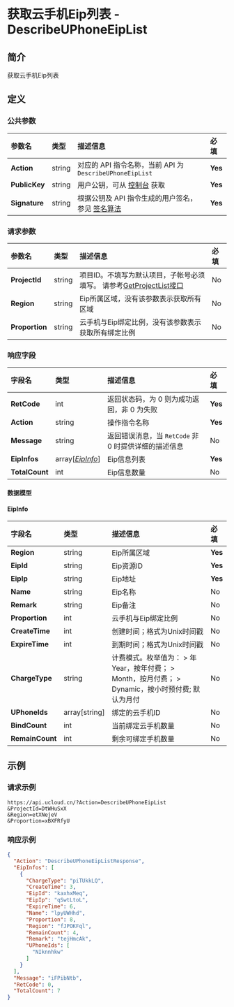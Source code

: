 # 获取云手机Eip列表 - DescribeUPhoneEipList

## 简介

获取云手机Eip列表









## 定义

### 公共参数

| 参数名 | 类型 | 描述信息 | 必填 |
|:---|:---|:---|:---|
| **Action**     | string  | 对应的 API 指令名称，当前 API 为 `DescribeUPhoneEipList`                        | **Yes** |
| **PublicKey**  | string  | 用户公钥，可从 [控制台](https://console.ucloud.cn/uapi/apikey) 获取                                             | **Yes** |
| **Signature**  | string  | 根据公钥及 API 指令生成的用户签名，参见 [签名算法](api/summary/signature.md)  | **Yes** |

### 请求参数

| 参数名 | 类型 | 描述信息 | 必填 |
|:---|:---|:---|:---|
| **ProjectId** | string | 项目ID。不填写为默认项目，子帐号必须填写。 请参考[GetProjectList接口](https://docs.ucloud.cn/api/summary/get_project_list) |No|
| **Region** | string | Eip所属区域，没有该参数表示获取所有区域 |No|
| **Proportion** | string | 云手机与Eip绑定比例，没有该参数表示获取所有绑定比例 |No|

### 响应字段

| 字段名 | 类型 | 描述信息 | 必填 |
|:---|:---|:---|:---|
| **RetCode** | int | 返回状态码，为 0 则为成功返回，非 0 为失败 |**Yes**|
| **Action** | string | 操作指令名称 |**Yes**|
| **Message** | string | 返回错误消息，当 `RetCode` 非 0 时提供详细的描述信息 |No|
| **EipInfos** | array[[*EipInfo*](#EipInfo)] | Eip信息列表 |**Yes**|
| **TotalCount** | int | Eip信息数量 |No|

#### 数据模型


#### EipInfo

| 字段名 | 类型 | 描述信息 | 必填 |
|:---|:---|:---|:---|
| **Region** | string | Eip所属区域 |**Yes**|
| **EipId** | string | Eip资源ID |**Yes**|
| **EipIp** | string | Eip地址 |**Yes**|
| **Name** | string | Eip名称 |No|
| **Remark** | string | Eip备注 |No|
| **Proportion** | int | 云手机与Eip绑定比例 |No|
| **CreateTime** | int | 创建时间；格式为Unix时间戳 |No|
| **ExpireTime** | int | 到期时间；格式为Unix时间戳 |No|
| **ChargeType** | string | 计费模式。枚举值为： > 年 Year，按年付费； > Month，按月付费； > Dynamic，按小时预付费; 默认为月付 |No|
| **UPhoneIds** | array[string] | 绑定的云手机ID |No|
| **BindCount** | int | 当前绑定云手机数量 |No|
| **RemainCount** | int | 剩余可绑定手机数量 |No|

## 示例

### 请求示例
    
```
https://api.ucloud.cn/?Action=DescribeUPhoneEipList
&ProjectId=DtWHuSxX
&Region=etXNejeV
&Proportion=xBXFRfyU
```

### 响应示例
    
```json
{
  "Action": "DescribeUPhoneEipListResponse",
  "EipInfos": [
    {
      "ChargeType": "piTUkkLQ",
      "CreateTime": 3,
      "EipId": "kaxhxMeq",
      "EipIp": "qSwtLtoL",
      "ExpireTime": 6,
      "Name": "lpyUWHhd",
      "Proportion": 8,
      "Region": "fJPOKFql",
      "RemainCount": 4,
      "Remark": "tejHmcAk",
      "UPhoneIds": [
        "NIknnhkw"
      ]
    }
  ],
  "Message": "iFPibNtb",
  "RetCode": 0,
  "TotalCount": 7
}
```





